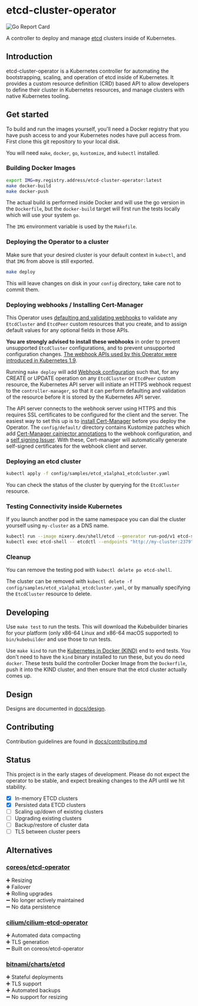 # etcd-cluster-operator

![Go Report Card](https://goreportcard.com/badge/github.com/improbable-eng/etcd-cluster-operator)

A controller to deploy and manage [etcd](https://etcd.io) clusters inside of Kubernetes.

## Introduction

etcd-cluster-operator is a Kubernetes controller for automating the bootstrapping, scaling, and operation of
etcd inside of Kubernetes. It provides a custom resource definition (CRD) based API to allow developers to define their
cluster in Kubernetes resources, and manage clusters with native Kubernetes tooling.

## Get started

To build and run the images yourself, you'll need a Docker registry that you have push access to and your Kubernetes
nodes have pull access from. First clone this git repository to your local disk.

You will need `make`, `docker`, `go`, `kustomize`, and `kubectl` installed.

### Building Docker Images

```bash
export IMG=my.registry.address/etcd-cluster-operator:latest
make docker-build
make docker-push
```

The actual build is performed inside Docker and will use the go version in the `Dockerfile`, but the `docker-build`
target will first run the tests locally which will use your system `go`.

The `IMG` environment variable is used by the `Makefile`.

### Deploying the Operator to a cluster

Make sure that your desired cluster is your default context in `kubectl`, and that `IMG` from above is still exported.

```bash
make deploy
```

This will leave changes on disk in your `config` directory, take care not to commit them.

### Deploying webhooks / Installing Cert-Manager

This Operator uses [defaulting and validating webhooks](https://book.kubebuilder.io/reference/webhook-overview.html)
to validate any `EtcdCluster` and `EtcdPeer` custom resources that you create,
and to assign default values for any optional fields in those APIs.

**You are strongly advised to install these webhooks** in order to prevent unsupported `EtcdCluster` configurations,
and to prevent unsupported configuration changes.
[The webhook APIs used by this Operator were introduced in Kubernetes 1.9](https://github.com/kubernetes/kubernetes/blob/master/CHANGELOG-1.9.md#api-machinery).

Running `make deploy`  will add [Webhook configuration](https://kubernetes.io/docs/reference/access-authn-authz/extensible-admission-controllers/#webhook-configuration) such that,
for any CREATE or UPDATE operation on any `EtcdCluster` or `EtcdPeer` custom resource,
the Kubernetes API server will initiate an HTTPS webhook request to the `controller-manager`,
so that it can perform defaulting and validation of the resource before it is stored by the Kubernetes API server.

The API server connects to the webhook server using HTTPS
and this requires SSL certificates to be configured for the client and the server.
The easiest way to set this up is to [install Cert-Manager](https://book.kubebuilder.io/cronjob-tutorial/running-webhook.html#cert-manager)
before you deploy the Operator.
The `config/default/` directory contains Kustomize patches which add [Cert-Manager cainjector annotations](https://docs.cert-manager.io/en/latest/reference/cainjector.html) to the webhook configuration,
and a [self signing Issuer](https://docs.cert-manager.io/en/latest/tasks/issuers/setup-selfsigned.html).
With these, Cert-manager will automatically generate self-signed certificates for the webhook client and server.

### Deploying an etcd cluster

```bash
kubectl apply -f config/samples/etcd_v1alpha1_etcdcluster.yaml
```

You can check the status of the cluster by querying for the `EtcdCluster` resource.

### Testing Connectivity inside Kubernetes

If you launch another pod in the same namespace you can dial the cluster yourself using `my-cluster` as a DNS name.

```bash
kubectl run --image nixery.dev/shell/etcd --generator run-pod/v1 etcd-shell -- /bin/bash -c "while true; do sleep 30; done;"
kubectl exec etcd-shell -- etcdctl --endpoints "http://my-cluster:2379" member list
```

### Cleanup

You can remove the testing pod with `kubectl delete po etcd-shell`.

The cluster can be removed with `kubectl delete -f config/samples/etcd_v1alpha1_etcdcluster.yaml`, or by manually
specifying the `EtcdCluster` resource to delete.

## Developing

Use `make test` to run the tests. This will download the Kubebuilder binaries for your platform (only x86-64 Linux and
x86-64 macOS supported) to `bin/kubebuilder` and use those to run tests.

Use `make kind` to run the [Kubernetes in Docker (KIND)](https://github.com/kubernetes-sigs/kind) end to end tests. You
don't need to have the `kind` binary installed to run these, but you do need `docker`. These tests build the controller
Docker Image from the `Dockerfile`, push it into the KIND cluster, and then ensure that the etcd cluster actually comes
up.

## Design

Designs are documented in [docs/design](https://github.com/improbable-eng/etcd-cluster-operator/tree/master/docs/design).

## Contributing

Contribution guidelines are found in [docs/contributing.md](https://github.com/improbable-eng/etcd-cluster-operator/blob/master/docs/contributing.md)

## Status 

This project is in the early stages of development.
Please do not expect the operator to be stable, and expect breaking changes to the API until we hit stability.

- [x] In-memory ETCD clusters
- [x] Persisted data ETCD clusters
- [ ] Scaling up/down of existing clusters
- [ ] Upgrading existing clusters
- [ ] Backup/restore of cluster data
- [ ] TLS between cluster peers

## Alternatives

### [coreos/etcd-operator](https://github.com/coreos/etcd-operator)  

➕ Resizing  
➕ Failover  
➕ Rolling upgrades  
➖ No longer actively maintained  
➖ No data persistence  

### [cilium/cilium-etcd-operator](https://github.com/cilium/cilium-etcd-operator)

➕ Automated data compacting  
➕ TLS generation  
➖ Built on coreos/etcd-operator   

### [bitnami/charts/etcd](https://github.com/bitnami/charts/tree/master/bitnami/etcd)

➕ Stateful deployments  
➕ TLS support  
➕ Automated backups  
➖ No support for resizing  

